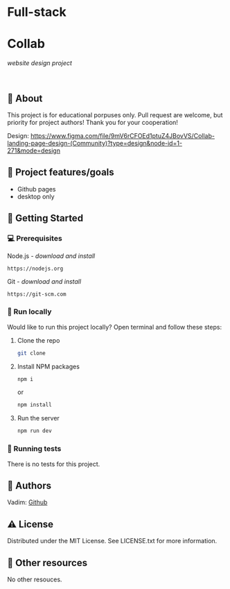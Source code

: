 # Full-stack

# Collab

_website design project_

<br>

## 🌟 About

This project is for educational porpuses only. Pull request are welcome, but priority for project authors! Thank you for your cooperation!



Design: https://www.figma.com/file/9mV6rCFOEd1ptuZ4JBovVS/Collab-landing-page-design-(Community)?type=design&node-id=1-271&mode=design

## 🎯 Project features/goals

-   Github pages
-   desktop only

## 🧰 Getting Started

### 💻 Prerequisites

Node.js - _download and install_

```
https://nodejs.org
```

Git - _download and install_

```
https://git-scm.com
```

### 🏃 Run locally

Would like to run this project locally? Open terminal and follow these steps:

1. Clone the repo
    ```sh
    git clone 
    ```
2. Install NPM packages
    ```sh
    npm i
    ```
    or
    ```sh
    npm install
    ```
3. Run the server
    ```sh
    npm run dev
    ```

### 🧪 Running tests

There is no tests for this project.

## 🎅 Authors

Vadim: [Github](https://github.com/VadimStarton)

## ⚠️ License

Distributed under the MIT License. See LICENSE.txt for more information.

## 🔗 Other resources

No other resouces.
